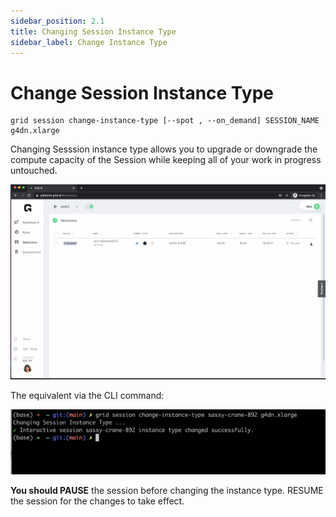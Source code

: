 ```yaml
---
sidebar_position: 2.1
title: Changing Session Instance Type
sidebar_label: Change Instance Type
---
```


# Change Session Instance Type

```text
grid session change-instance-type [--spot , --on_demand] SESSION_NAME g4dn.xlarge
```

Changing Sesssion instance type allows you to upgrade or downgrade the compute capacity of the Session while keeping all of your work in progress untouched.

![](/images/sessions/change-instance-type.gif)


The equivalent via the CLI command:

![](/images/sessions/change-instance-type.png)

__You should PAUSE__ the session before changing the instance type. RESUME the session for the changes to take effect.

